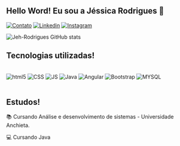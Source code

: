 ## Hello Word! Eu sou a Jéssica Rodrigues 🥰


[![Contato](https://img.shields.io/badge/Gmail-D14836?style=for-the-badge&logo=gmail&logoColor=white)](https://mail.google.com/)
[![Linkedin](https://img.shields.io/badge/LinkedIn-0077B5?style=for-the-badge&logo=linkedin&logoColor=white)](https://www.linkedin.com/in/jessica-rodrigues-carneiro/)
[![Instagram](https://img.shields.io/badge/Instagram-E4405F?style=for-the-badge&logo=instagram&logoColor=white  )](https://www.instagram.com/jessicarodriguesrc/)

![Jeh-Rodrigues GitHub stats](https://github-readme-stats.vercel.app/api?username=Jeh-Rodrigues&show_icons=true&theme=radical)

## Tecnologias utilizadas!

<div style="display: inline_block"><br>
<img align="center" alt="html5"src="https://img.shields.io/badge/HTML5-E34F26?style=for-the-badge&logo=html5&logoColor=white">
<img align="center" alt="CSS"src="https://img.shields.io/badge/CSS3-1572B6?style=for-the-badge&logo=css3&logoColor=white">
<img align="center" alt="JS"src="https://img.shields.io/badge/JavaScript-F7DF1E?style=for-the-badge&logo=javascript&logoColor=black">
<img align="center" alt="Java"src="https://img.shields.io/badge/Java-ED8B00?style=for-the-badge&logo=openjdk&logoColor=white">
<img align="center" alt="Angular"src="https://img.shields.io/badge/Angular-DD0031?style=for-the-badge&logo=angular&logoColor=white">
<img align="center" alt="Bootstrap"src="https://img.shields.io/badge/Bootstrap-563D7C?style=for-the-badge&logo=bootstrap&logoColor=white">
<img align="center" alt="MYSQL"src="https://img.shields.io/badge/MySQL-005C84?style=for-the-badge&logo=mysql&logoColor=white">
</div><br>

## Estudos!

📚 Cursando Análise e desenvolvimento de sistemas - Universidade Anchieta.

💻 Cursando Java
